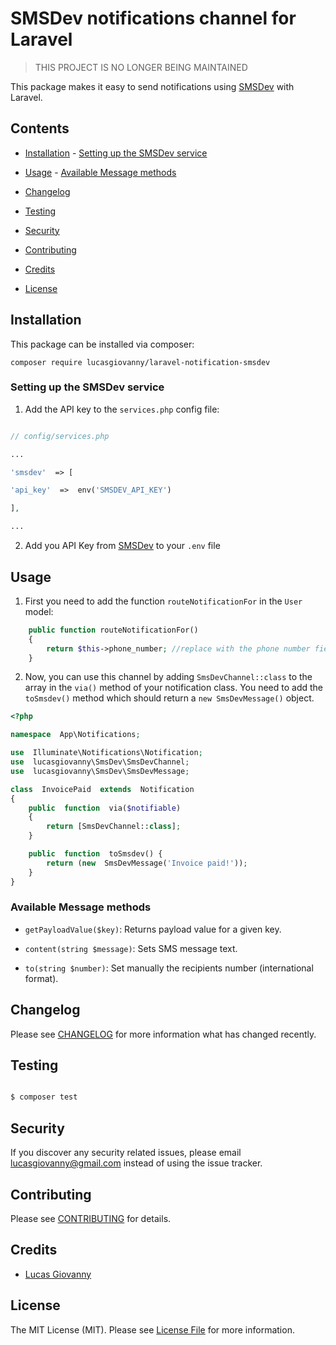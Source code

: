 # SMSDev notifications channel for Laravel

> THIS PROJECT IS NO LONGER BEING MAINTAINED

This package makes it easy to send notifications using [SMSDev](https://www.smsdev.com.br/) with Laravel.

## Contents

- [Installation](#installation) - [Setting up the SMSDev service](#setting-up-the-SMSDev-service)

- [Usage](#usage) - [Available Message methods](#available-message-methods)

- [Changelog](#changelog)

- [Testing](#testing)

- [Security](#security)

- [Contributing](#contributing)

- [Credits](#credits)

- [License](#license)

## Installation

This package can be installed via composer:

`composer require lucasgiovanny/laravel-notification-smsdev`

### Setting up the SMSDev service

1. Add the API key to the `services.php` config file:

```php

// config/services.php

...

'smsdev'  => [

'api_key'  =>  env('SMSDEV_API_KEY')

],

...

```

2. Add you API Key from [SMSDev](https://www.smsdev.com.br) to your `.env` file

## Usage

1. First you need to add the function `routeNotificationFor` in the `User` model:

```php
	public function routeNotificationFor()
	{
		return $this->phone_number; //replace with the phone number field you have in your model
	}
```

2. Now, you can use this channel by adding `SmsDevChannel::class` to the array in the `via()` method of your notification class. You need to add the `toSmsdev()` method which should return a `new SmsDevMessage()` object.

```php
<?php

namespace  App\Notifications;

use  Illuminate\Notifications\Notification;
use  lucasgiovanny\SmsDev\SmsDevChannel;
use  lucasgiovanny\SmsDev\SmsDevMessage;

class  InvoicePaid  extends  Notification
{
	public  function  via($notifiable)
	{
		return [SmsDevChannel::class];
	}

	public  function  toSmsdev() {
		return (new  SmsDevMessage('Invoice paid!'));
	}
}
```

### Available Message methods

- `getPayloadValue($key)`: Returns payload value for a given key.

- `content(string $message)`: Sets SMS message text.

- `to(string $number)`: Set manually the recipients number (international format).

## Changelog

Please see [CHANGELOG](CHANGELOG.md) for more information what has changed recently.

## Testing

```bash

$ composer test

```

## Security

If you discover any security related issues, please email lucasgiovanny@gmail.com instead of using the issue tracker.

## Contributing

Please see [CONTRIBUTING](CONTRIBUTING.md) for details.

## Credits

- [Lucas Giovanny](https://github.com/lucasgiovanny)

## License

The MIT License (MIT). Please see [License File](LICENSE.md) for more information.
